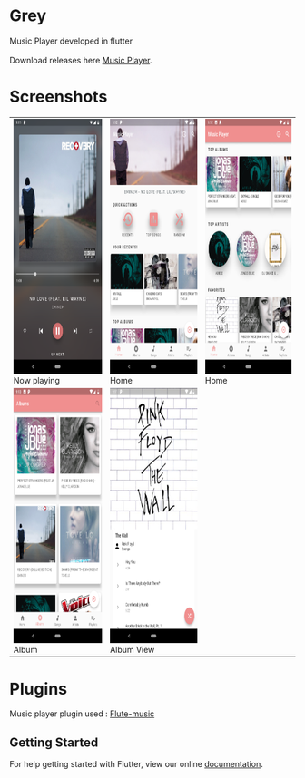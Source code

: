 # Grey
Music Player developed in flutter
<br>
<br>
Download releases here <a href="https://github.com/avirias/Grey/releases">Music Player</a>.

# Screenshots
<table>
  <tr>
    <td>
      <img src="screenshots/now_playing.png" height=450 width=253/>
      <br>
      Now playing
    </td>
    <td>
      <img src="screenshots/home1.png" height=450 width=253>
      <br>
      Home
      </td>
      <td>
      <img src="screenshots/home2.png" height=450 width=253>
        <br>
      Home
      </td>
    </tr>
  <tr>
      <td>
      <img src="screenshots/albums.png" height=450 width=253>
        <br>
      Album
      </td>
    <td>
      <img src="screenshots/album_view.png" height=450 width=253>
      <br>
      Album View
      </td>
    </tr>


  </table>

# Plugins
Music player plugin used : <a href="https://github.com/iampawan/Flute-Music-Player">Flute-music</a>

## Getting Started

For help getting started with Flutter, view our online
[documentation](https://flutter.io/).

